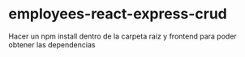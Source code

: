 # employees-react-express-crud


Hacer un npm install dentro de la carpeta raiz y frontend para poder obtener las dependencias
